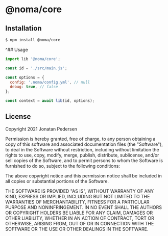 # @noma/core

## Installation

```bash
$ npm install @noma/core
```

^## Usage

```javascript
import lib '@noma/core';

const id = './src/main.js';

const options = {
  config: '.noma/config.yml', // null
  debug: true, // false
};

const context = await lib(id, options);
```

## License

Copyright 2021 Jonatan Pedersen 

Permission is hereby granted, free of charge, to any person obtaining a copy of this software and associated documentation files (the "Software"), to deal in the Software without restriction, including without limitation the rights to use, copy, modify, merge, publish, distribute, sublicense, and/or sell copies of the Software, and to permit persons to whom the Software is furnished to do so, subject to the following conditions:

The above copyright notice and this permission notice shall be included in all copies or substantial portions of the Software.

THE SOFTWARE IS PROVIDED "AS IS", WITHOUT WARRANTY OF ANY KIND, EXPRESS OR IMPLIED, INCLUDING BUT NOT LIMITED TO THE WARRANTIES OF MERCHANTABILITY, FITNESS FOR A PARTICULAR PURPOSE AND NONINFRINGEMENT. IN NO EVENT SHALL THE AUTHORS OR COPYRIGHT HOLDERS BE LIABLE FOR ANY CLAIM, DAMAGES OR OTHER LIABILITY, WHETHER IN AN ACTION OF CONTRACT, TORT OR OTHERWISE, ARISING FROM, OUT OF OR IN CONNECTION WITH THE SOFTWARE OR THE USE OR OTHER DEALINGS IN THE SOFTWARE.
